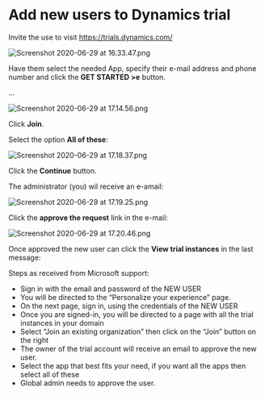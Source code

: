 # Add new users to Dynamics trial

Invite the use to visit https://trials.dynamics.com/

![Screenshot 2020-06-29 at 16.33.47.png](/.attachments/Screenshot%202020-06-29%20at%2016.33.47-5e8283a3-fdb7-4185-b17f-b245a41b0f42.png)

Have them select the needed App, specify their e-mail address and phone number and click the **GET STARTED >e** button.

...

![Screenshot 2020-06-29 at 17.14.56.png](/.attachments/Screenshot%202020-06-29%20at%2017.14.56-6cf7bd04-5a3f-4431-a433-78dceee02195.png)

Click **Join**.

Select the option **All of these**:

![Screenshot 2020-06-29 at 17.18.37.png](/.attachments/Screenshot%202020-06-29%20at%2017.18.37-2fe6cb79-b5f9-4400-8155-8d93c26920ef.png)

Click the **Continue** button.

The administrator (you) wil receive an e-amail:

![Screenshot 2020-06-29 at 17.19.25.png](/.attachments/Screenshot%202020-06-29%20at%2017.19.25-cc536d8d-4421-4f21-97c1-b950390b6f90.png)

Click the **approve the request** link in the e-mail:

![Screenshot 2020-06-29 at 17.20.46.png](/.attachments/Screenshot%202020-06-29%20at%2017.20.46-fb0b1d81-0bd7-4f43-b9c7-2957a8b57f24.png)

Once approved the new user can click the **View trial instances** in the last message:













Steps as received from Microsoft support:
- Sign in with the email and password of the NEW USER
- You will be directed to the “Personalize your experience” page.
- On the next page, sign in, using the credentials of the NEW USER
- Once you are signed-in, you will be directed to a page with all the trial instances in your domain
- Select “Join an existing organization” then click on the “Join” button on the right
- The owner of the trial account will receive an email to approve the new user.
- Select the app that best fits your need, if you want all the apps then select all of these
- Global admin needs to approve the user.